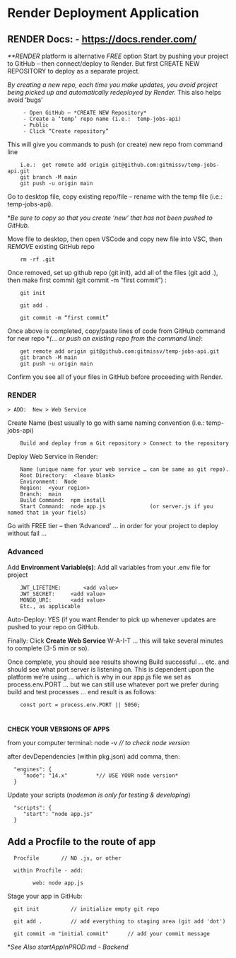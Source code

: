 # Render Deployment Application 

## RENDER Docs: - https://docs.render.com/ 

_\*\*RENDER_ platform is alternative _FREE_ option
Start by pushing your project to GitHub – then connect/deploy to Render. But first CREATE NEW REPOSITORY to deploy as a separate project.

_By creating a new repo, each time you make updates, you avoid project being picked up and automatically redeployed by Render._ This also helps avoid ‘bugs’

    	 - Open GitHub – *CREATE NEW Repository*
    	 - Create a ‘temp’ repo name (i.e.:  temp-jobs-api)
    	 - Public
    	 - Click “Create repository”

This will give you commands to push (or create) new repo from command line

    	i.e.:  get remote add origin git@github.com:gitmissv/temp-jobs-api.git
    	git branch -M main
    	git push -u origin main

Go to desktop file, copy existing repo/file – rename with the temp file (i.e.: temp-jobs-api).

\*_Be sure to copy so that you create ‘new’ that has not been pushed to GitHub._

Move file to desktop, then open VSCode and copy new file into VSC, then _REMOVE_ existing GitHub repo

    	rm -rf .git

Once removed, set up github repo (git init), add all of the files (git add .), then make first commit (git commit -m “first commit”) :

    	git init

    	git add .

    	git commit -m “first commit”

Once above is completed, copy/paste lines of code from GitHub command for new repo \*_(… or push an existing repo from the command line)_:

    	get remote add origin git@github.com:gitmissv/temp-jobs-api.git
    	git branch -M main
    	git push -u origin main

Confirm you see all of your files in GitHub before proceeding with Render.

### RENDER

    > ADD:  New > Web Service

Create Name (best usually to go with same naming convention (i.e.: temp-jobs-api)

    	Build and deploy from a Git repository > Connect to the repository

Deploy Web Service in Render:

    	Name (unique name for your web service … can be same as git repo).
    	Root Directory:  <leave blank>
    	Environment:  Node
    	Region:  <your region>
    	Branch:  main
    	Build Command:  npm install
    	Start Command:  node app.js              (or server.js if you named that in your fiels)

Go with FREE tier – then ‘Advanced’ … in order for your project to deploy without fail …

### Advanced

Add **Environment Variable(s)**: Add all variables from your .env file for project

    	JWT_LIFETIME:		<add value>
    	JWT_SECRET:		<add value>
    	MONGO_URI:		<add value>
    	Etc., as applicable

Auto-Deploy: YES (if you want Render to pick up whenever updates are pushed to your repo on GitHub.

Finally: Click **Create Web Service** W-A-I-T … this will take several minutes to complete (3-5 min or so).

Once complete, you should see results showing Build successful … etc. and should see what port server is listening on. This is dependent upon the platform we’re using … which is why in our app.js file we set as process.env.PORT … but we can still use whatever port we prefer during build and test processes … end result is as follows:

    	const port = process.env.PORT || 5050;

#

**CHECK YOUR VERSIONS OF APPS**

from your computer terminal:
node -v _// to check node version_

after devDependencies (within pkg.json) add comma, then:

      "engines": {
         "node": "14.x"         *// USE YOUR node version*
      }

Update your scripts (_nodemon is only for testing & developing_)

      "scripts": {
         "start": "node app.js"
      }

## Add a Procfile to the route of app

      Procfile       // NO .js, or other

      within Procfile - add:

            web: node app.js

Stage your app in GitHub:

      git init          // initialize empty git repo

      git add .         // add everything to staging area (git add 'dot')

      git commit -m "initial commit"      // add your commit message


**See Also startAppInPROD.md - Backend*